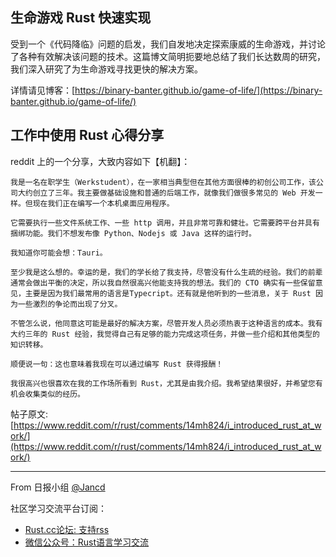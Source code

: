 ## 生命游戏 Rust 快速实现

受到一个《代码降临》问题的启发，我们自发地决定探索康威的生命游戏，并讨论了各种有效解决该问题的技术。这篇博文简明扼要地总结了我们长达数周的研究，我们深入研究了为生命游戏寻找更快的解决方案。

详情请见博客：[https://binary-banter.github.io/game-of-life/](https://binary-banter.github.io/game-of-life/)

## 工作中使用 Rust 心得分享

reddit 上的一个分享，大致内容如下【机翻】：

```
我是一名在职学生（Werkstudent），在一家相当典型但在其他方面很棒的初创公司工作，该公司大约创立了三年。我主要做基础设施和普通的后端工作，就像我们做很多常见的 Web 开发一样。但现在我们正在编写一个本机桌面应用程序。

它需要执行一些文件系统工作、一些 http 调用，并且非常可靠和健壮。它需要跨平台并具有捆绑功能。我们不想发布像 Python、Nodejs 或 Java 这样的运行时。

我知道你可能会想：Tauri。

至少我是这么想的。幸运的是，我们的学长给了我支持，尽管没有什么生疏的经验。我们的前辈通常会做出平衡的决定，所以我自然很高兴他能支持我的想法。我们的 CTO 确实有一些保留意见，主要是因为我们最常用的语言是Typecript。还有就是他听到的一些消息，关于 Rust 因为一些激烈的争论而出现了分叉。

不管怎么说，他同意这可能是最好的解决方案，尽管开发人员必须热衷于这种语言的成本。我有大约三年的 Rust 经验，我觉得自己有足够的能力完成这项任务，并做一些介绍和其他类型的知识转移。

顺便说一句：这也意味着我现在可以通过编写 Rust 获得报酬！

我很高兴也很喜欢在我的工作场所看到 Rust，尤其是由我介绍。我希望结果很好，并希望您有机会收集类似的经历。
```

帖子原文: [https://www.reddit.com/r/rust/comments/14mh824/i_introduced_rust_at_work/](https://www.reddit.com/r/rust/comments/14mh824/i_introduced_rust_at_work/)

---

From 日报小组 [@Jancd](https://github.com/Jancd)

社区学习交流平台订阅：
- [Rust.cc论坛: 支持rss](https://rustcc.cn/)
- [微信公众号：Rust语言学习交流](https://rustcc.cn/article?id=ed7c9379-d681-47cb-9532-0db97d883f62)
